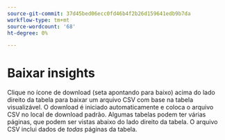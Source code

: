 ```yaml
---
source-git-commit: 37d45bed06ecc0fd46b4f2b26d159641edb9b7da
workflow-type: tm+mt
source-wordcount: '68'
ht-degree: 0%

---
```

# Baixar insights

Clique no ícone de download (seta apontando para baixo) acima do lado direito da tabela para baixar um arquivo CSV com base na tabela visualizável. O download é iniciado automaticamente e coloca o arquivo CSV no local de download padrão. Algumas tabelas podem ter várias páginas, que podem ser vistas abaixo do lado direito da tabela. O arquivo CSV inclui dados de _todas_ páginas da tabela.
